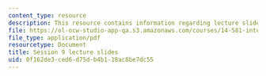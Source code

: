 ```yaml
---
content_type: resource
description: This resource contains information regarding lecture slide 9.
file: https://ol-ocw-studio-app-qa.s3.amazonaws.com/courses/14-581-international-economics-i-spring-2013/0f162de3ced6d75db4b118ac8be7dc55_MIT14_581S13_Lecslides9.pdf
file_type: application/pdf
resourcetype: Document
title: Session 9 lecture slides
uid: 0f162de3-ced6-d75d-b4b1-18ac8be7dc55
---
```

